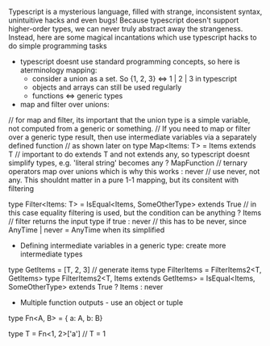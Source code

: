Typescript is a mysterious language, filled with strange, inconsistent syntax, unintuitive hacks and even bugs! Because typescript
doesn't support higher-order types, we can never truly abstract away the strangeness. Instead, here are some magical incantations 
which use typescript hacks to do simple programming tasks

 - typescript doesnt use standard programming concepts, so here is aterminology mapping:
    - consider a union as a set. So {1, 2, 3} <=> 1 | 2 | 3 in typescript
    - objects and arrays can still be used regularly
    - functions <=> generic types
 - map and filter over unions:

// for map and filter, its important that the union type is a simple variable, not computed from a generic or something.
// If you need to map or filter over a generic type result, then use intermediate variables via a separately defined function
// as shown later on
type Map<Items: T> = 
    Items extends T // important to do extends T and not extends any, so typescript doesnt simplify types, e.g. 'literal string' becomes any
    ? MapFunction<T> // ternary operators map over unions which is why this works
    : never // use never, not any. This shouldnt matter in a pure 1-1 mapping, but its consitent with filtering

type Filter<Items: T> =
    IsEqual<Items, SomeOtherType> extends True // in this case equality filtering is used, but the condition can be anything
    ? Items // filter returns the input type if true
    : never // this has to be never, since AnyTime | never = AnyTime when its simplified

 - Defining intermediate variables in a generic type: create more intermediate types

type GetItems<T> = [T, 2, 3] // generate items
type FilterItems<T> = FilterItems2<T, GetItems<T>>
type FilterItems2<T, Items extends GetItems<T>> = 
    IsEqual<Items, SomeOtherType> extends True
    ? Items
    : never

 - Multiple function outputs - use an object or tuple

type Fn<A, B> = { a: A, b: B}

type T = Fn<1, 2>['a'] // T = 1